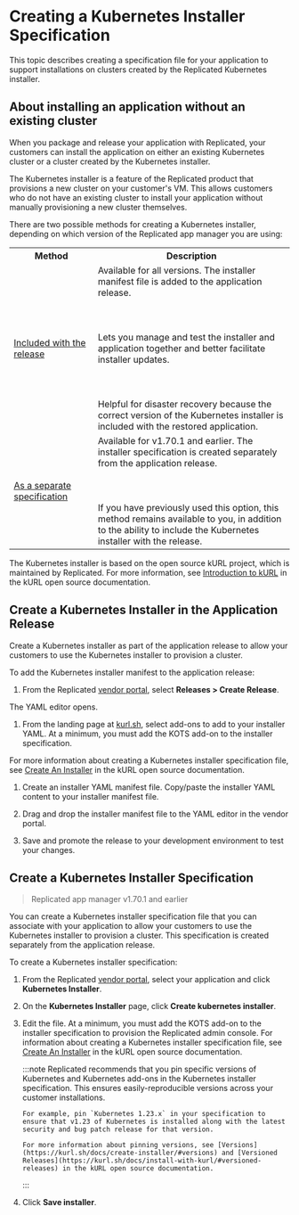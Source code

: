 # Creating a Kubernetes Installer Specification

This topic describes creating a specification file for your application to support
installations on clusters created by the Replicated Kubernetes installer.

## About installing an application without an existing cluster

When you package and release your application with Replicated, your customers can
install the application on either an existing Kubernetes cluster or a cluster created
by the Kubernetes installer.

The Kubernetes installer is a feature of the Replicated product that provisions
a new cluster on your customer's VM. This allows customers who do not have an
existing cluster to install your application without manually provisioning a new
cluster themselves.

There are two possible methods for creating a Kubernetes installer, depending on which version of the Replicated app manager you are using:

<table>
  <tr>
    <th width="30%">Method</th>
    <th width="70%">Description</th>
  </tr>
  <tr>
    <td><a href="packaging-embedded-kubernetes#create-a-kubernetes-installer-in-the-release-application">Included with the release</a></td>
    <td>Available for all versions. The installer manifest file is added to the application release. <br></br><br></br> Lets you manage and test the installer and application together and better facilitate installer updates. <br></br><br></br> Helpful for disaster recovery because the correct version of the Kubernetes installer is included with the restored application.</td>
  </tr>
  <tr>
    <td><a href="packaging-embedded-kubernetes#create-a-kubernetes-installer-specification">As a separate specification</a></td>
    <td>Available for v1.70.1 and earlier. The installer specification is created separately from the application release. <br></br><br></br> If you have previously used this option, this method remains available to you, in addition to the ability to include the Kubernetes installer with the release.</td>
  </tr>
</table>

The Kubernetes installer is based on the open source kURL project, which is maintained
by Replicated. For more information, see [Introduction to kURL](https://kurl.sh/docs/introduction/)
in the kURL open source documentation.

## Create a Kubernetes Installer in the Application Release

Create a Kubernetes installer as part of the application release to allow your customers to use the Kubernetes installer to provision a cluster.

To add the Kubernetes installer manifest to the application release:

1. From the Replicated [vendor portal](https://vendor.replicated.com), select **Releases > Create Release**.

  The YAML editor opens.

1. From the landing page at [kurl.sh](https://kurl.sh/), select add-ons to add to your installer YAML. At a minimum, you must add the KOTS add-on to the installer specification.

  For more information about creating a Kubernetes installer specification file, see [Create An Installer](https://kurl.sh/docs/create-installer/) in the kURL open source documentation.

1. Create an installer YAML manifest file. Copy/paste the installer YAML content to your installer manifest file.

1. Drag and drop the installer manifest file to the YAML editor in the vendor portal.

1. Save and promote the release to your development environment to test your changes.


## Create a Kubernetes Installer Specification

> Replicated app manager v1.70.1 and earlier

You can create a Kubernetes installer specification file that you can associate
with your application to allow your customers to use the Kubernetes installer to provision a cluster. This specification is created separately from the application release.


To create a Kubernetes installer specification:

1. From the Replicated [vendor portal](https://vendor.replicated.com), select your application and click **Kubernetes Installer**.

1. On the **Kubernetes Installer** page, click **Create kubernetes installer**.

1. Edit the file. At a minimum, you must add the KOTS add-on to the installer specification to provision the Replicated admin console. For information about creating a Kubernetes installer specification file, see [Create An Installer](https://kurl.sh/docs/create-installer/) in the kURL open source documentation.

    :::note
       Replicated recommends that you pin specific versions of Kubernetes and Kubernetes add-ons in the Kubernetes installer specification. This ensures easily-reproducible versions across your customer installations.

       For example, pin `Kubernetes 1.23.x` in your specification to ensure that v1.23 of Kubernetes is installed along with the latest security and bug patch release for that version.

       For more information about pinning versions, see [Versions](https://kurl.sh/docs/create-installer/#versions) and [Versioned Releases](https://kurl.sh/docs/install-with-kurl/#versioned-releases) in the kURL open source documentation.
    :::

1. Click **Save installer**.
